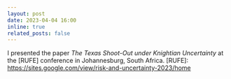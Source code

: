 ```yaml
---
layout: post
date: 2023-04-04 16:00
inline: true
related_posts: false
---
```


I presented the paper *The Texas Shoot-Out under Knightian Uncertainty* at the [RUFE] conference in Johannesburg, South Africa.
[RUFE]: https://sites.google.com/view/risk-and-uncertainty-2023/home
